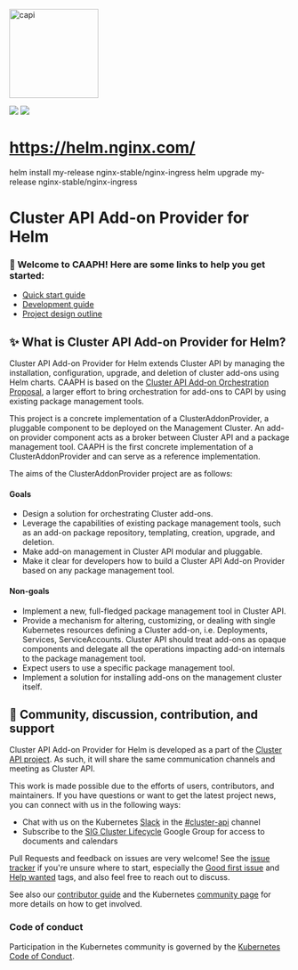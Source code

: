 <a href="https://cluster-api.sigs.k8s.io"><img alt="capi" src="./logos/kubernetes-cluster-logos_final-02.svg" width="160x" /></a>
<p>
<a href="https://godoc.org/sigs.k8s.io/cluster-api"><img src="https://godoc.org/sigs.k8s.io/cluster-api?status.svg"></a>
<!-- join kubernetes Slack channel for cluster-api -->
<a href="http://slack.k8s.io/">
<img src="https://img.shields.io/badge/join%20slack-%23cluster--api-brightgreen"></a>
</p>

https://helm.nginx.com/
=======================
helm install my-release nginx-stable/nginx-ingress
helm upgrade my-release nginx-stable/nginx-ingress


# Cluster API Add-on Provider for Helm

### 👋 Welcome to CAAPH! Here are some links to help you get started:

- [Quick start guide](./docs/quick-start.md)
- [Development guide](./docs/development.md)
- [Project design outline](https://github.com/kubernetes-sigs/cluster-api/blob/main/docs/proposals/20220712-cluster-api-addon-orchestration.md)

## ✨ What is Cluster API Add-on Provider for Helm?

Cluster API Add-on Provider for Helm extends Cluster API by managing the installation, configuration, upgrade, and deletion of cluster add-ons using Helm charts. CAAPH is based on the [Cluster API Add-on Orchestration Proposal](https://github.com/kubernetes-sigs/cluster-api/blob/main/docs/proposals/20220712-cluster-api-addon-orchestration.md), a larger effort to bring orchestration for add-ons to CAPI by using existing package management tools. 

This project is a concrete implementation of a ClusterAddonProvider, a pluggable component to be deployed on the Management Cluster. An add-on provider component acts as a broker between Cluster API and a package management tool. CAAPH is the first concrete implementation of a ClusterAddonProvider and can serve as a reference implementation.

The aims of the ClusterAddonProvider project are as follows:

#### Goals

- Design a solution for orchestrating Cluster add-ons.
- Leverage the capabilities of existing package management tools, such as an add-on package repository, templating, creation, upgrade, and deletion.
- Make add-on management in Cluster API modular and pluggable.
- Make it clear for developers how to build a Cluster API Add-on Provider based on any package management tool.

#### Non-goals

- Implement a new, full-fledged package management tool in Cluster API.
- Provide a mechanism for altering, customizing, or dealing with single Kubernetes resources defining a Cluster add-on, i.e. Deployments, Services, ServiceAccounts. Cluster API should treat add-ons as opaque components and delegate all the operations impacting add-on internals to the package management tool.
- Expect users to use a specific package management tool.
- Implement a solution for installing add-ons on the management cluster itself.

## 🤗 Community, discussion, contribution, and support

Cluster API Add-on Provider for Helm is developed as a part of the [Cluster API project](https://github.com/kubernetes-sigs/cluster-api). As such, it will share the same communication channels and meeting as Cluster API.

This work is made possible due to the efforts of users, contributors, and maintainers. If you have questions or want to get the latest project news, you can connect with us in the following ways:

- Chat with us on the Kubernetes [Slack](http://slack.k8s.io/) in the [#cluster-api](https://kubernetes.slack.com/archives/C8TSNPY4T) channel
- Subscribe to the [SIG Cluster Lifecycle](https://groups.google.com/forum/#!forum/kubernetes-sig-cluster-lifecycle) Google Group for access to documents and calendars

Pull Requests and feedback on issues are very welcome!
See the [issue tracker](https://github.com/kubernetes-sigs/cluster-api-addon-provider-helm/issues) if you're unsure where to start, especially the [Good first issue](https://github.com/kubernetes-sigs/cluster-api-addon-provider-helm/issues?q=is%3Aopen+is%3Aissue+label%3A%22good+first+issue%22) and [Help wanted](https://github.com/kubernetes-sigs/cluster-api-addon-provider-helm/issues?q=is%3Aopen+is%3Aissue+label%3A%22help+wanted%22) tags, and
also feel free to reach out to discuss.

See also our [contributor guide](CONTRIBUTING.md) and the Kubernetes [community page](https://kubernetes.io/community/) for more details on how to get involved.

### Code of conduct

Participation in the Kubernetes community is governed by the [Kubernetes Code of Conduct](code-of-conduct.md).
